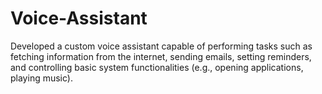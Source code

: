 # Voice-Assistant
Developed a custom voice assistant capable of performing tasks such as fetching information from the internet, sending emails, setting reminders, and controlling basic system functionalities (e.g., opening applications, playing music).
